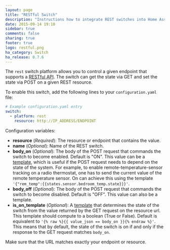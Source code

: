 ```yaml
---
layout: page
title: "RESTful Switch"
description: "Instructions how to integrate REST switches into Home Assistant."
date: 2015-09-14 19:10
sidebar: true
comments: false
sharing: true
footer: true
logo: restful.png
ha_category: Switch
ha_release: 0.7.6
---
```



The `rest` switch platform allows you to control a given endpoint that supports a [RESTful API](https://en.wikipedia.org/wiki/Representational_state_transfer). The switch can get the state via GET and set the state via POST on a given REST resource.

To enable this switch, add the following lines to your `configuration.yaml` file:

```yaml
# Example configuration.yaml entry
switch:
  - platform: rest
    resource: http://IP_ADDRESS/ENDPOINT
```

Configuration variables:

- **resource** (*Required*): The resource or endpoint that contains the value.
- **name** (*Optional*): Name of the REST switch.
- **body_on** (*Optional*): The body of the POST request that commands the switch to become enabled. Default is "ON". This value can be a [template](/topics/templating/), which is useful if the POST request needs to depend on the state of the system. For example, to enable remote-temperature-sensor tracking on a radio thermostat, one has to send the current value of the remote temperature sensor. On can achieve this using the template `'{"rem_temp":{{states.sensor.bedroom_temp.state}}}'`.
- **body_off** (*Optional*): The body of the POST request that commands the switch to become disabled. Default is "OFF". This value can also be a template.
- **is_on_template** (*Optional*): A [template](/topics/templating/) that determines the state of the switch from the value returned by the GET request on the resource url. This template should compute to a boolean (True or False). Default is equivalent to `'{% raw %}{{ value_json == body_on }}{% endraw %}'`. This means that by default, the state of the switch is on if and only if the response to the GET request matches `body_on`.


<p class='note warning'>
Make sure that the URL matches exactly your endpoint or resource.
</p>

